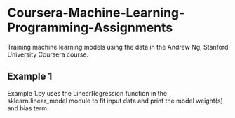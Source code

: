 # Coursera-Machine-Learning-Programming-Assignments
Training machine learning models using the data in the Andrew Ng, Stanford University Coursera course.

## Example 1
Example 1.py uses the LinearRegression function in the sklearn.linear_model module to fit input data and print the model weight(s) and bias term.

